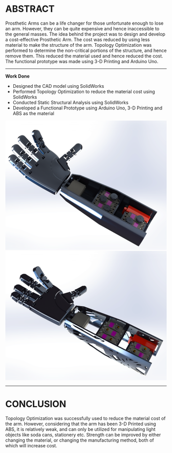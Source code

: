 # ABSTRACT

Prosthetic Arms can be a life changer for those unfortunate enough to lose an arm. However, they can be quite expensive and hence inaccessible to the general masses. The idea behind the project was to design and develop a cost-effective Prosthetic Arm. The cost was reduced by using less material to make the structure of the arm. Topology Optimization was performed to determine the non-critical portions of the structure, and hence remove them. This reduced the material used and hence reduced the cost. The functional prototype was made using 3-D Printing and Arduino Uno.

---

**Work Done**

* Designed the CAD model using SolidWorks
* Performed Topology Optimization to reduce the material cost using SolidWorks
* Conducted Static Structural Analysis using SolidWorks
* Developed a Functional Prototype using Arduino Uno, 3-D Printing and ABS as the material

<img src='/Prosthetic Arm/Images/ProstheticArm.png'>

<img src='/Prosthetic Arm/Images/ProstheticArm_Topo.png'>

---

# CONCLUSION

Topology Optimization was successfully used to reduce the material cost of the arm. However, considering that the arm has been 3-D Printed using ABS, it is relatively weak, and can only be utilized for manipulating light objects like soda cans, stationery etc. Strength can be improved by either changing the material, or changing the manufacturing method, both of which will increase cost.